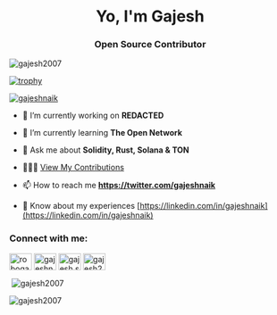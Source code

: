 <h1 align="center">Yo, I'm Gajesh</h1>
<h3 align="center">Open Source Contributor</h3>

<p align="left"> <img src="https://komarev.com/ghpvc/?username=gajesh2007&label=Profile%20views&color=0e75b6&style=flat" alt="gajesh2007" /> </p>

[![trophy](https://github-profile-trophy.vercel.app/?username=Gajesh2007)](https://github.com/ryo-ma/github-profile-trophy)

<p align="left"> <a href="https://twitter.com/gajeshnaik" target="blank"><img src="https://img.shields.io/twitter/follow/gajeshnaik?logo=twitter&style=for-the-badge" alt="gajeshnaik" /></a> </p>

- 🔭 I’m currently working on **REDACTED**

- 🌱 I’m currently learning **The Open Network**

- 💬 Ask me about **Solidity, Rust, Solana & TON**

- 👷🏼‍♂️ [View My Contributions](https://github.com/Gajesh2007/contributions**)

- 📫 How to reach me **https://twitter.com/gajeshnaik**

- 📄 Know about my experiences [https://linkedin.com/in/gajeshnaik](https://linkedin.com/in/gajeshnaik)

<h3 align="left">Connect with me:</h3>
<p align="left">
<a href="https://twitter.com/gajeshnaik" target="blank"><img align="center" src="https://raw.githubusercontent.com/rahuldkjain/github-profile-readme-generator/master/src/images/icons/Social/twitter.svg" alt="robogajesh" height="30" width="40" /></a>
<a href="https://linkedin.com/in/gajeshnaik" target="blank"><img align="center" src="https://raw.githubusercontent.com/rahuldkjain/github-profile-readme-generator/master/src/images/icons/Social/linked-in-alt.svg" alt="gajeshnaik" height="30" width="40" /></a>
<a href="https://www.youtube.com/c/GajeshSNaik" target="blank"><img align="center" src="https://raw.githubusercontent.com/rahuldkjain/github-profile-readme-generator/master/src/images/icons/Social/youtube.svg" alt="gajesh s naik" height="30" width="40" /></a>
<a href="https://discord.gg/gajesh2007#0896" target="blank"><img align="center" src="https://raw.githubusercontent.com/rahuldkjain/github-profile-readme-generator/master/src/images/icons/Social/discord.svg" alt="gajesh2007#0896" height="30" width="40" /></a>
</p>

<p>&nbsp;<img align="center" src="https://github-readme-stats.vercel.app/api?username=gajesh2007&show_icons=true&locale=en" alt="gajesh2007" /></p>

<p><img align="center" src="https://github-readme-streak-stats.herokuapp.com/?user=gajesh2007&" alt="gajesh2007" /></p>
